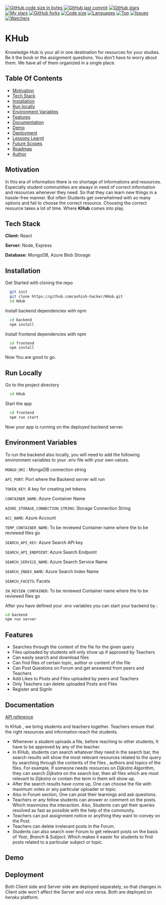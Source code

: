[![GitHub code size in bytes](https://img.shields.io/github/languages/code-size/ashish-hacker/KHub?logo=github&style=for-the-badge)](https://github.com/ashish-hacker/KHub) 
[![GitHub last commit](https://img.shields.io/github/last-commit/ashish-hacker/KHub?style=for-the-badge&logo=git)](https://github.com/ashish-hacker/) 
[![GitHub stars](https://img.shields.io/github/stars/ashish-hacker/KHub?style=for-the-badge)](https://github.com/ashish-hacker/KHub/stargazers) 
[![My stars](https://img.shields.io/github/stars/ashish-hacker?affiliations=OWNER%2CCOLLABORATOR&style=for-the-badge&label=My%20stars)](https://github.com/Apurva-tech/unite/stargazers) 
[![GitHub forks](https://img.shields.io/github/forks/ashish-hacker/KHub?style=for-the-badge&logo=git)](https://github.com/ashish-hacker/KHub/network)
[![Code size](https://img.shields.io/github/languages/code-size/ashish-hacker/KHub?style=for-the-badge)](https://github.com/ashish-hacker/KHub)
[![Languages](https://img.shields.io/github/languages/count/ashish-hacker/KHub?style=for-the-badge)](https://github.com/ashish-hacker/KHub)
[![Top](https://img.shields.io/github/languages/top/ashish-hacker/KHub?style=for-the-badge&label=Top%20Languages)](https://github.com/ashish-hacker/KHub)
[![Issues](https://img.shields.io/github/issues/ashish-hacker/KHub?style=for-the-badge&label=Issues)](https://github.com/ashish-hacker/KHub/issues)
[![Watchers](https://img.shields.io/github/watchers/ashish-hacker/KHub?label=Watch&style=for-the-badge)](https://github.com/ashish-hacker/KHub/) 

# KHub

Knowledge-Hub is your all in one destination for resources for your studies. Be it the book or the assignment questions. You don't have to worry about them. We have all of them organized in a single place.

## Table Of Contents

- [Motivation]()
- [Tech Stack]()
- [Installation](https://github.com/ashish-hacker/KHub#installation)
- [Run locally]()
- [Environment Variables]()
- [Features](https://github.com/ashish-hacker/KHub#features)
- [Documentation](https://github.com/ashish-hacker/KHub#documentation)
- [Demo]()
- [Deployment]()
- [Lessons Learnt]()
- [Future Scopes]()
- [Roadmap]()
- [Author]()

## Motivation
In this era of information there is no shortage of informations and resources. Especially student communities are always in need of correct information and resources whenever they need. So that they can learn new things in a hassle-free manner. 
But often Students get overwhelmed with so
many options and fail to choose the correct resource. Choosing the correct resource takes a lot of time. Where **KHub** comes into play. 

## Tech Stack

**Client:** React

**Server:** Node, Express

**Database:** MongoDB, Azure Blob Storage

## Installation

Get Started with cloning the repo

```bash
  git init
  git clone https://github.com/ashish-hacker/KHub.git
  cd KHub
```

Install backend dependencies with npm

```bash
  cd backend
  npm install
```
Install frontend dependencies with npm

```bash
  cd frontend
  npm install
```

Now You are good to go.
## Run Locally

Go to the project directory

```bash
  cd KHub
```

Start the app

```bash
  cd frontend
  npm run start
```

Now your app is running on the deployed backend server.

## Environment Variables

To run the backend also locally, you will need to add the following environment variables to your .env file with your own values.

`MONGO_URI` : MongoDB connection string

`API_PORT`: Port where the Backend server will run

`TOKEN_KEY`: A key for creating jwt tokens

`CONTAINER_NAME`: Azure Container Name

`AZURE_STORAGE_CONNECTION_STRING`: Storage Connection String

`ACC_NAME`: Azure Account 

`TEMP_CONTAINER_NAME`: To be reviewed Container name where the to be reviewed files go

`SEARCH_API_KEY`: Azure Search API key

`SEARCH_API_ENDPOINT`: Azure Search Endpoint

`SEARCH_SERVICE_NAME`: Azure Search Service Name

`SEARCH_INDEX_NAME`: Azure Search Index Name

`SEARCH_FACETS`: Facets

`IN_REVIEW_CONTAINER`: To be reviewed Container name where the to be reviewed files go

After you have defined your .env variables you can start your backend by :
```bash
cd backend
npm run server
```
    
## Features

- Searches through the content of the file for the given query
- Files uploaded by students will only show up if approved by Teachers
- Can easily search and download files
- Can find files of certain topic, author or content of the file
- Can Post Questions on Forum and get answered from peers and Teachers
- Add Likes to Posts and Files uploaded by peers and Teachers
- Only Teachers can delete uploaded Posts and Files
- Register and SignIn

## Documentation
[API reference](https://github.com/ashish-hacker/KHub/blob/main/backend/README.md)

In KHub , we bring students and teachers together. Teachers ensure that the right resources and information reach the students.
- Whenever a student uploads a file, before reaching to other students, It have to be approved by any of the teacher. 
- In KHub, students can search whatever they need in the search bar, the search results will show the most relevant resources related to the query by searching through the contents of the files , authors and topics of the files. For example, if someone needs resources on *Dijkstra Algorithm*, they can search *Dijkstra* on the search bar, then all files which are most relevant to *Dijkstra* or contain the term in them will show up.
- After the search results have come up, One can choose the file with maximum votes or any particular uploader or topic.
- Also in Forum section, One can post their learnings and ask questions.
- Teachers or any fellow students can answer or comment on the posts. Which maximizes the interaction. Also, Students can get their queries resolved as fast as possible with the help of the community.
- Teachers can put assignment notice or anything they want to convey on the Post.
- Teachers can delete irrelevant posts in the Forum.
- Students can also search over Forum to get relevant posts on the basis of *Year*, *Branch* & *Subject*. Which makes it easier for students to find posts related to a particular subject or topic.

## Demo

## Deployment

Both Client side and Server side are deployed separately, so that changes in Client side won't affect the Server and vice versa.
Both are deployed on *heroku* platform.
